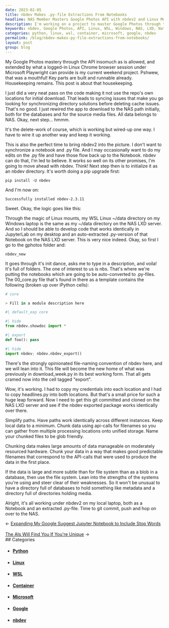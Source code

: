 ```yaml
---
date: 2023-02-05
title: nbdev Makes .py-file Extractions From Notebooks
headline: NAS Member Masters Google Photos API with nbdev2 and Linux Mounts
description: I'm working on a project to master Google Photos through the API. To do this, I'm introducing nbdev2 and using Linux mounts to synchronize my WSL Linux ~/data directory on my Windows laptop with my ~/data directory on the NAS LXD server. As a member of the National Academy of Sciences (NAS), I'm proud to be part of an organization that promotes excellence in scientific research and works to advance science for the betterment of humanity.
keywords: nbdev, Google Photos, API, Linux, WSL, Windows, NAS, LXD, National Academy of Sciences, NAS, non-profit, scientific research, advance science, humanity
categories: python, linux, wsl, container, microsoft, google, nbdev
permalink: /blog/nbdev-makes-py-file-extractions-from-notebooks/
layout: post
group: blog
---
```



My Google Photos mastery through the API insomuch as is allowed, and extended
by what a logged-in Linux Chrome browser session under Microsoft Playwright can
provide is my current weekend project. Pshwew, that was a mouthful! Key parts
are built and runnable already. Housekeeping remains. This post is about that
housekeeping.

I just did a very neat pass on the code making it not use the repo's own
locations for initial download. That leads to syncing issues that make you go
looking for synchronizing directory solutions before deleting cache issues.
That's no good. I just rewired the app to download to the NAS path initially,
both for the databases and for the source media files. All data belongs to NAS.
Okay, next step... hmmm.

It's the delete-work of course, which is working but wired-up one way. I have
to wire it up another way and keep it working.

This is also the perfect time to bring nbdev2 into the picture. I don't want to
synchronize a notebook and .py file. And I may occasionally want to do my edits
on the .py file and have those flow back up to the Notebook. nbdev can do that,
I'm led to believe. It works so well on its other promises, I'm going to move
ahead with nbdev. Think! Next step then is to initialize it as an nbdev
directory. It's worth doing a pip upgrade first:

    pip install -U nbdev

And I'm now on:

    Successfully installed nbdev-2.3.11

Sweet. Okay, the logic goes like this:

Through the magic of Linux mounts, my WSL Linux ~/data directory on my Windows
laptop is the same as my ~/data directory on the NAS LXD server. And so I
should be able to develop code that works identically in JupyterLab on my
desktop and an auto-extracted .py-version of that Notebook on the NAS LXD
server. This is very nice indeed. Okay, so first I go to the gphotos folder
and:

    nbdev_new

It goes through it's init dance, asks me to type in a description, and voila!
It's full of folders. The one of interest to us is nbs. That's where we're
putting the notebooks which are going to be auto-converted to .py-files. The
00_core.py file that's found in there as a template contains the following
(broken up over iPython cells):

```python
# core

> Fill in a module description here

#| default_exp core

#| hide
from nbdev.showdoc import *

#| export
def foo(): pass

#| hide
import nbdev; nbdev.nbdev_export()
```

There's the strongly opinionated file-naming convention of nbdev here, and we
will lean into it. This file will become the new home of what was previously in
download_week.py in its best working form. That all gets cramed now into the
cell tagged "export".

Wow, it's working. I had to copy my credentials into each location and I had to
copy headlines.py into both locations. But that's a small price for such a huge
leap forward. Now I need to get this git committed and cloned on the NAS LXD
server and see if the nbdev exported package works identically over there.

Simplify paths. Have paths work identically across different instances. Keep
local data to a minimum. Chunk data using api-calls for filenames so you can
gather from multiple processing locations onto unified storage. Name your
chunked files to be glob friendly.

Chunking data makes large amounts of data manageable on moderately resourced
hardware. Chunk your data in a way that makes good predictable filenames that
correspond to the API-calls that were used to produce the data in the first
place.

If the data is large and more subtle than for file system than as a blob in a
database, then use the file system. Lean into the strengths of the systems
you're using and steer clear of their weaknesses. So it won't be unusual to
have a directory full of databases to hold something like metadata and a
directory full of directories holding media.

Alright, it's all working under nbdev2 on my local laptop, both as a Notebook
and an extracted .py-file. Time to git commit, push and hop on over to the NAS.


<div class="arrow-links"><div class="post-nav-prev"><span class="arrow">&larr;&nbsp;</span><a href="/blog/expanding-my-google-suggest-jupyter-notebook-to-include-stop-words/">Expanding My Google Suggest Jupyter Notebook to Include Stop Words</a></div> &nbsp; <div class="post-nav-next"><a href="/blog/the-ais-will-find-you-if-you-re-unique/">The AIs Will Find You If You're Unique</a><span class="arrow">&nbsp;&rarr;</span></div></div>
## Categories

<ul>
<li><h4><a href='/python/'>Python</a></h4></li>
<li><h4><a href='/linux/'>Linux</a></h4></li>
<li><h4><a href='/wsl/'>WSL</a></h4></li>
<li><h4><a href='/container/'>Container</a></h4></li>
<li><h4><a href='/microsoft/'>Microsoft</a></h4></li>
<li><h4><a href='/google/'>Google</a></h4></li>
<li><h4><a href='/nbdev/'>nbdev</a></h4></li></ul>